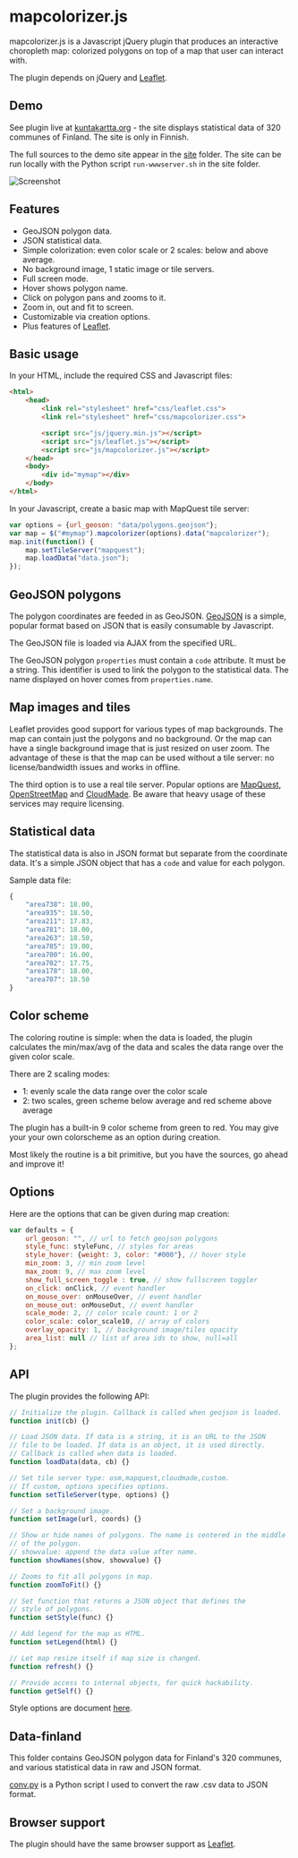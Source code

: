 mapcolorizer.js
===============

mapcolorizer.js is a Javascript jQuery plugin that produces an interactive
choropleth map: colorized polygons on top of a map that user can interact
with.

The plugin depends on jQuery and [Leaflet](http://leafletjs.com/).


## Demo

See plugin live at [kuntakartta.org](http://kuntakartta.org) - the site
displays statistical data of 320 communes of Finland. The site is only in
Finnish.

The full sources to the demo site appear in the
[site](https://github.com/tomimick/mapcolorizer/tree/master/site/) folder. The
site can be run locally with the Python script `run-wwwserver.sh` in the site
folder.

![Screenshot](https://raw.github.com/tomimick/mapcolorizer/master/site/img/screenshot.png)


## Features

  * GeoJSON polygon data.
  * JSON statistical data.
  * Simple colorization: even color scale or 2 scales: below and above average.
  * No background image, 1 static image or tile servers.
  * Full screen mode.
  * Hover shows polygon name.
  * Click on polygon pans and zooms to it.
  * Zoom in, out and fit to screen.
  * Customizable via creation options.
  * Plus features of [Leaflet](http://leafletjs.com/features.html).

## Basic usage

In your HTML, include the required CSS and Javascript files:

```html
<html>
    <head>
        <link rel="stylesheet" href="css/leaflet.css">
        <link rel="stylesheet" href="css/mapcolorizer.css">

        <script src="js/jquery.min.js"></script>
        <script src="js/leaflet.js"></script>
        <script src="js/mapcolorizer.js"></script>
    </head>
    <body>
        <div id="mymap"></div>
    </body>
</html>
```

In your Javascript, create a basic map with MapQuest tile server:

```javascript
var options = {url_geoson: "data/polygons.geojson"};
var map = $("#mymap").mapcolorizer(options).data("mapcolorizer");
map.init(function() {
    map.setTileServer("mapquest");
    map.loadData("data.json");
});
```


## GeoJSON polygons

The polygon coordinates are feeded in as GeoJSON.
[GeoJSON](http://geojson.org/) is a simple, popular format based on JSON that
is easily consumable by Javascript.

The GeoJSON file is loaded via AJAX from the specified URL.

The GeoJSON polygon `properties` must contain a `code` attribute. It
must be a string. This identifier is used to link the polygon to the
statistical data.  The name displayed on hover comes from `properties.name`.


## Map images and tiles

Leaflet provides good support for various types of map backgrounds.  The map
can contain just the polygons and no background. Or the map can have a single
background image that is just resized on user zoom. The advantage of these is
that the map can be used without a tile server: no license/bandwidth issues
and works in offline.

The third option is to use a real tile server. Popular options are
[MapQuest](http://www.mapquest.com/),
[OpenStreetMap](http://www.openstreetmap.org/) and
[CloudMade](http://www.cloudmade.com/). Be aware that heavy usage of these
services may require licensing.


## Statistical data

The statistical data is also in JSON format but separate from the coordinate
data. It's a simple JSON object that has a `code` and value for each polygon.

Sample data file:

```javascript
{
    "area738": 18.00,
    "area935": 18.50,
    "area211": 17.83,
    "area781": 18.00,
    "area263": 18.50,
    "area785": 19.00,
    "area700": 16.00,
    "area702": 17.75,
    "area178": 18.00,
    "area707": 18.50
}
```

## Color scheme

The coloring routine is simple: when the data is loaded, the plugin calculates
the min/max/avg of the data and scales the data range over the given color
scale.

There are 2 scaling modes:

  * 1: evenly scale the data range over the color scale
  * 2: two scales, green scheme below average and red scheme above average

The plugin has a built-in 9 color scheme from green to red. You may give your
your own colorscheme as an option during creation.

Most likely the routine is a bit primitive, but you have the sources, go ahead
and improve it!



## Options

Here are the options that can be given during map creation:

```javascript
var defaults = {
    url_geoson: "", // url to fetch geojson polygons
    style_func: styleFunc, // styles for areas
    style_hover: {weight: 3, color: "#000"}, // hover style
    min_zoom: 3, // min zoom level
    max_zoom: 9, // max zoom level
    show_full_screen_toggle : true, // show fullscreen toggler
    on_click: onClick, // event handler
    on_mouse_over: onMouseOver, // event handler
    on_mouse_out: onMouseOut, // event handler
    scale_mode: 2, // color scale count: 1 or 2
    color_scale: color_scale10, // array of colors
    overlay_opacity: 1, // background image/tiles opacity
    area_list: null // list of area ids to show, null=all
};
```

## API

The plugin provides the following API:

```javascript
// Initialize the plugin. Callback is called when geojson is loaded.
function init(cb) {}

// Load JSON data. If data is a string, it is an URL to the JSON
// file to be loaded. If data is an object, it is used directly.
// Callback is called when data is loaded.
function loadData(data, cb) {}

// Set tile server type: osm,mapquest,cloudmade,custom.
// If custom, options specifies options.
function setTileServer(type, options) {}

// Set a background image.
function setImage(url, coords) {}

// Show or hide names of polygons. The name is centered in the middle
// of the polygon.
// showvalue: append the data value after name.
function showNames(show, showvalue) {}

// Zooms to fit all polygons in map.
function zoomToFit() {}

// Set function that returns a JSON object that defines the
// style of polygons.
function setStyle(func) {}

// Add legend for the map as HTML.
function setLegend(html) {}

// Let map resize itself if map size is changed.
function refresh() {}

// Provide access to internal objects, for quick hackability.
function getSelf() {}
```

Style options are document [here](http://leafletjs.com/reference.html#path).


## Data-finland

This folder contains GeoJSON polygon data for Finland's 320 communes, and
various statistical data in raw and JSON format.

[conv.py](data-finland/data-raw/conv.py) is a Python script I used to convert
the raw .csv data to JSON format.


## Browser support

The plugin should have the same browser support as
[Leaflet](http://leafletjs.com/features.html).

